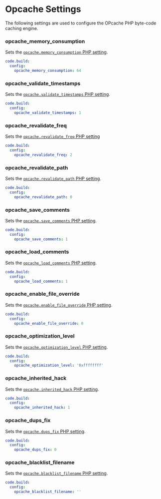 # Opcache Settings

The following settings are used to configure the OPcache PHP byte-code caching engine.

### opcache\_memory\_consumption
Sets the [`opcache.memory_consumption` PHP setting](http://php.net/manual/en/opcache.configuration.php#ini.opcache.memory-consumption).

```yaml
code.build:
  config:
    opcache_memory_consumption: 64
```

### opcache\_validate\_timestamps
Sets the [`opcache.validate_timestamps` PHP setting](http://php.net/manual/en/opcache.configuration.php#ini.opcache.validate-timestamps).

```yaml
code.build:
  config:
    opcache_validate_timestamps: 1
```

### opcache\_revalidate\_freq
Sets the [`opcache.revalidate_freq` PHP setting](http://php.net/manual/en/opcache.configuration.php#ini.opcache.revalidate-freq)

```yaml
code.build:
  config:
    opcache_revalidate_freq: 2
```

### opcache\_revalidate\_path
Sets the [`opcache.revalidate_path` PHP setting](http://php.net/manual/en/opcache.configuration.php#ini.opcache.revalidate-path).

```yaml
code.build:
  config:
    opcache_revalidate_path: 0
```

### opcache\_save\_comments
Sets the [`opcache.save_comments` PHP setting](http://php.net/manual/en/opcache.configuration.php#ini.opcache.save-comments).

```yaml
code.build:
  config:
    opcache_save_comments: 1
```

### opcache\_load\_comments
Sets the [`opcache_load_comments` PHP setting](http://php.net/manual/en/opcache.configuration.php#ini.opcache.load-comments).

```yaml
code.build:
  config:
    opcache_load_comments: 1
```

### opcache\_enable\_file\_override
Sets the [`opcache.enable_file_override` PHP
setting](http://php.net/manual/en/opcache.configuration.php#ini.opcache.enable-file-override).
```yaml
code.build:
  config:
    opcache_enable_file_override: 0
```

### opcache\_optimization\_level
Sets the [`opcache.optimization_level` PHP setting](http://php.net/manual/en/opcache.configuration.php#ini.opcache.optimization-level).

```yaml
code.build:
  config:
    opcache_optimization_level: '0xffffffff'
```

### opcache\_inherited\_hack
Sets the [`opcache.inherited_hack` PHP setting](http://php.net/manual/en/opcache.configuration.php#ini.opcache.inherited-hack).

```yaml
code.build:
  config:
    opcache_inherited_hack: 1
```

### opcache\_dups\_fix
Sets the [`opcache.dups_fix` PHP setting](http://php.net/manual/en/opcache.configuration.php#ini.opcache.dups-fix).

```yaml
code.build:
  config:
    opcache_dups_fix: 0
```

### opcache\_blacklist\_filename
Sets the [`opcache.blacklist_filename` PHP setting](http://php.net/manual/en/opcache.configuration.php#ini.opcache.blacklist-filename).

```yaml
code.build:
  config:
    opcache_blacklist_filename: ''
```

